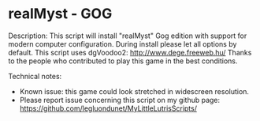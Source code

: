# realMyst - GOG

Description:
This script will install "realMyst" Gog edition with support for modern computer configuration.
During install please let all options by default.
This script uses dgVoodoo2: http://www.dege.freeweb.hu/
Thanks to the people who contributed to play this game in the best conditions.

Technical notes:
- Known issue: this game could look stretched in widescreen resolution.
- Please report issue concerning this script on my github page:
https://github.com/legluondunet/MyLittleLutrisScripts/


